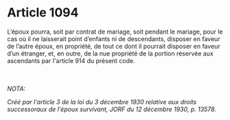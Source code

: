 # Article 1094

<p>L’époux pourra, soit par contrat de mariage, soit pendant le mariage, pour le cas où il ne laisserait point d’enfants ni de descendants, disposer en faveur de l’autre époux, en propriété, de tout ce dont il pourrait disposer en faveur d’un étranger, et, en outre, de la nue propriété de la portion réservée aux ascendants par l'article 914 du présent code.</p><br/><br/><i>NOTA:<p>Créé par l'article 3 de la loi du 3 décembre 1930 relative aux droits successoraux de l'époux survivant, JORF du 12 décembre 1930, p. 13578.</p></i>